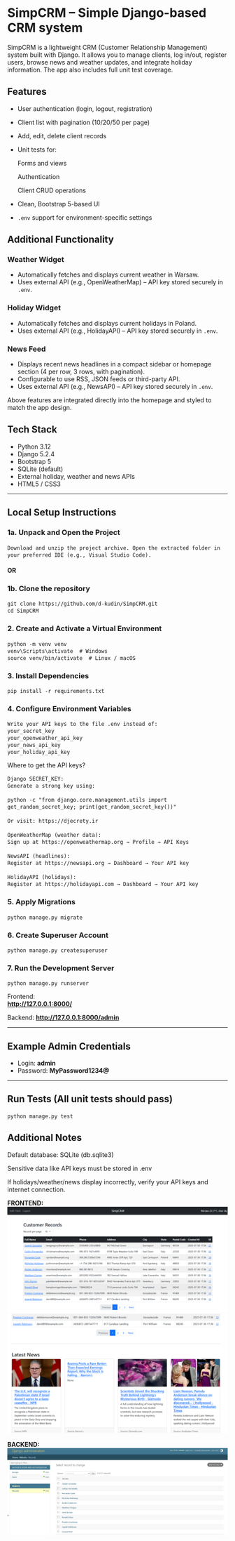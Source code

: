 # SimpCRM – Simple Django-based CRM system

SimpCRM is a lightweight CRM (Customer Relationship Management) system built with Django. It allows you to manage clients, log in/out, register users, browse news and weather updates, and integrate holiday information. The app also includes full unit test coverage.

## Features

- User authentication (login, logout, registration)

- Client list with pagination (10/20/50 per page)

- Add, edit, delete client records

- Unit tests for:

    Forms and views

    Authentication

    Client CRUD operations

- Clean, Bootstrap 5-based UI
- `.env` support for environment-specific settings

## Additional Functionality

### Weather Widget
- Automatically fetches and displays current weather in Warsaw.
- Uses external API (e.g., OpenWeatherMap) – API key stored securely in `.env`.

### Holiday Widget
- Automatically fetches and displays current holidays in Poland.
- Uses external API (e.g., HolidayAPI) – API key stored securely in `.env`.

### News Feed
- Displays recent news headlines in a compact sidebar or homepage section (4 per row, 3 rows, with pagination).
- Configurable to use RSS, JSON feeds or third-party API.
- Uses external API (e.g., NewsAPI) – API key stored securely in `.env`.

Above features are integrated directly into the homepage and styled to match the app design.


## Tech Stack

- Python 3.12
- Django 5.2.4
- Bootstrap 5
- SQLite (default)
- External holiday, weather and news APIs
- HTML5 / CSS3

---

## Local Setup Instructions

### 1a. Unpack and Open the Project
```
Download and unzip the project archive. Open the extracted folder in your preferred IDE (e.g., Visual Studio Code).
```
#### OR

### 1b. Clone the repository
```
git clone https://github.com/d-kudin/SimpCRM.git
cd SimpCRM
```

### 2. Create and Activate a Virtual Environment
```
python -m venv venv
venv\Scripts\activate  # Windows
source venv/bin/activate  # Linux / macOS
```

### 3. Install Dependencies
```
pip install -r requirements.txt
```

### 4. Configure Environment Variables
```
Write your API keys to the file .env instead of:
your_secret_key
your_openweather_api_key
your_news_api_key
your_holiday_api_key
```

Where to get the API keys?

```
Django SECRET_KEY:
Generate a strong key using:

python -c "from django.core.management.utils import get_random_secret_key; print(get_random_secret_key())"

Or visit: https://djecrety.ir

OpenWeatherMap (weather data):
Sign up at https://openweathermap.org → Profile → API Keys

NewsAPI (headlines):
Register at https://newsapi.org → Dashboard → Your API key

HolidayAPI (holidays):
Register at https://holidayapi.com → Dashboard → Your API key
```

### 5. Apply Migrations
```
python manage.py migrate
```

### 6. Create Superuser Account
```
python manage.py createsuperuser
```

### 7. Run the Development Server
```
python manage.py runserver
```

Frontend:  
**http://127.0.0.1:8000/**

Backend:
**http://127.0.0.1:8000/admin**

---

## Example Admin Credentials

- Login: **admin**
- Password: **MyPassword1234@**

---

## Run Tests (All unit tests should pass)
```
python manage.py test
```

## Additional Notes
Default database: SQLite (db.sqlite3)

Sensitive data like API keys must be stored in .env

If holidays/weather/news display incorrectly, verify your API keys and internet connection. 

**FRONTEND:**
![alt text](homepage_1.png)
![alt text](homepage_2.png)

**BACKEND:**
![alt text](backend.png)
